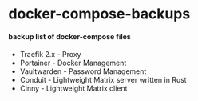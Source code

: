 # docker-compose-backups

####  backup list of docker-compose files ###

* Traefik 2.x - Proxy
* Portainer - Docker Management
* Vaultwarden - Password Management
* Conduit - Lightweight Matrix server written in Rust
* Cinny - Lightweight Matrix client
